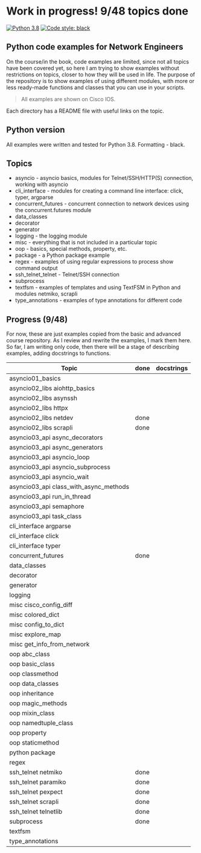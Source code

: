 # Work in progress! 9/48 topics done

[![Python 3.8](https://img.shields.io/badge/python-3.8-blue.svg)](https://www.python.org/downloads/release/python-380/) [![Code style: black](https://img.shields.io/badge/code%20style-black-000000.svg)](https://github.com/psf/black)

## Python code examples for Network Engineers

On the course/in the book, code examples are limited, since not all topics
have been covered yet, so here I am trying to show examples without restrictions
on topics, closer to how they will be used in life. The purpose of the repository
is to show examples of using different modules, with more or less ready-made
functions and classes that you can use in your scripts.

> All examples are shown on Cisco IOS.

Each directory has a README file with useful links on the topic.

## Python version

All examples were written and tested for Python 3.8. Formatting - black.

## Topics

* asyncio - asyncio basics, modules for Telnet/SSH/HTTP(S) connection, working with asyncio
* cli_interface - modules for creating a command line interface: click, typer, argparse
* concurrent_futures - concurrent connection to network devices using the concurrent.futures module
* data_classes
* decorator
* generator
* logging - the logging module
* misc - everything that is not included in a particular topic
* oop - basics, special methods, property, etc.
* package - a Python package example
* regex - examples of using regular expressions to process show command output
* ssh_telnet_telnet - Telnet/SSH connection
* subprocess
* textfsm - examples of templates and using TextFSM in Python and modules netmiko, scrapli
* type_annotations - examples of type annotations for different code

## Progress (9/48)

For now, these are just examples copied from the basic and advanced course 
repository. As I review and rewrite the examples, I mark them here. So far, 
I am writing only code, then there will be a stage of describing examples,
adding docstrings to functions.


| Topic                                  | done  | docstrings |
| -------------------------------------- | ----- | ---------- |
| asyncio01_basics                       | | |
| asyncio02_libs aiohttp_basics          | | |
| asyncio02_libs asynssh                 | | |
| asyncio02_libs httpx                   | | |
| asyncio02_libs netdev                  | done  | |
| asyncio02_libs scrapli                 | done  | |
| asyncio03_api async_decorators         | | |
| asyncio03_api async_generators         | | |
| asyncio03_api asyncio_loop             | | |
| asyncio03_api asyncio_subprocess       | | |
| asyncio03_api asyncio_wait             | | |
| asyncio03_api class_with_async_methods | | |
| asyncio03_api run_in_thread            | | |
| asyncio03_api semaphore                | | |
| asyncio03_api task_class               | | |
| cli_interface argparse                 | | |
| cli_interface click                    | | |
| cli_interface typer                    | | |
| concurrent_futures                     | done  | |
| data_classes                           | | |
| decorator                              | | |
| generator                              | | |
| logging                                | | |
| misc cisco_config_diff                 | | |
| misc colored_dict                      | | |
| misc config_to_dict                    | | |
| misc explore_map                       | | |
| misc get_info_from_network             | | |
| oop abc_class                          | | |
| oop basic_class                        | | |
| oop classmethod                        | | |
| oop data_classes                       | | |
| oop inheritance                        | | |
| oop magic_methods                      | | |
| oop mixin_class                        | | |
| oop namedtuple_class                   | | |
| oop property                           | | |
| oop staticmethod                       | | |
| python package                         | | |
| regex                                  | | |
| ssh_telnet netmiko                     | done  | |
| ssh_telnet paramiko                    | done  | |
| ssh_telnet pexpect                     | done  | |
| ssh_telnet scrapli                     | done  | |
| ssh_telnet telnetlib                   | done  | |
| subprocess                             | done | |
| textfsm                                | | |
| type_annotations                       | | |
